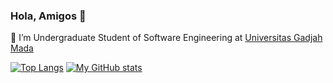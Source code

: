 ### Hola, Amigos 👋

🌱 I’m Undergraduate Student of Software Engineering at [Universitas Gadjah Mada](https://www.ugm.ac.id/)

[![Top Langs](https://github-readme-stats-rinogen.vercel.app/?username=rinogen&layout=compact)](https://github-readme-stats-rinogen.vercel.app/)
[![My GitHub stats](https://github-readme-stats-rinogen.vercel.app/api?username=rinogen&show_icons=true&theme=gruvbox)](https://github-readme-stats-rinogen.vercel.app/)


<!--
**rinogen/rinogen** is a ✨ _special_ ✨ repository because its `README.md` (this file) appears on your GitHub profile.

Here are some ideas to get you started:

- 🔭 I’m currently working on ...
- 🌱 I’m currently learning ...
- 👯 I’m looking to collaborate on ...
- 🤔 I’m looking for help with ...
- 💬 Ask me about ...
- 📫 How to reach me: ...
- 😄 Pronouns: ...
- ⚡ Fun fact: ...
-->
